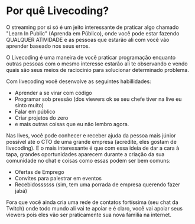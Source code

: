 # Por quê Livecoding?

O streaming por si só é um jeito interessante de praticar algo chamado "Learn In Public" (Aprenda em Público), onde você
pode estar fazendo QUALQUER ATIVIDADE e as pessoas que estarão ali com você vão aprender baseado nos seus erros.

O Livecoding é uma maneira de você praticar programação enquanto outras pessoas com o mesmo interesse estarão ali te
observando e vendo quais são seus meios de raciocinio para solucionar determinado problema.

Com livecoding você desenvolve as seguintes habillidades:

- Aprender a se virar com código
- Programar sob pressão (dos viewers ok se seu chefe tiver na live eu sinto muito)
- Falar em público
- Criar projetos do zero
- e mais outras coisas que eu não lembro agora.

Nas lives, você pode conhecer e receber ajuda da pessoa mais júnior possível até o CTO de uma grande empresa (acredite,
eles gostam de livecoding). E o mais interessante é que com essa ideia de dar a cara à tapa, grandes oportunidades
aparecem durante a criação da sua comunidade no chat e coisas como essas podem ser bem comuns:

- Ofertas de Emprego
- Convites para palestrar em eventos
- Recebidossssss (sim, tem uma porrada de empresa querendo fazer jabá)

Fora que você ainda cria uma rede de contatos fortíssima (seu chat da Twitch) onde todo mundo ali vai te apoiar e é
claro, você vai apoiar seus viewers pois eles vão ser praticamente sua nova familia na internet.
